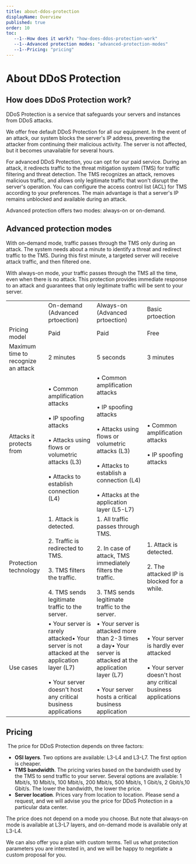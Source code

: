 ```yaml
---
title: about-ddos-protection
displayName: Overview
published: true
order: 10
toc:
   --1--How does it work?: "how-does-ddos-protection-work"
   --1--Advanced protection modes: "advanced-protection-modes"
   --1--Pricing: "pricing"
---
```

# About DDoS Protection

## How does DDoS Protection work?

DDoS Protection is a service that safeguards your servers and instances from DDoS attacks.

We offer free default DDoS Protection for all our equipment. In the event of an attack, our system blocks the server's IP address, preventing the attacker from continuing their malicious activity. The server is not affected, but it becomes unavailable for several hours.

For advanced DDoS Protection, you can opt for our paid service. During an attack, it redirects traffic to the threat mitigation system (TMS) for traffic filtering and threat detection. The TMS recognizes an attack, removes malicious traffic, and allows only legitimate traffic that won't disrupt the server's operation. You can configure the access control list (ACL) for TMS according to your preferences. The main advantage is that a server's IP remains unblocked and available during an attack.

Advanced protection offers two modes: always-on or on-demand.

## Advanced protection modes

With on-demand mode, traffic passes through the TMS only during an attack. The system needs about a minute to identify a threat and redirect traffic to the TMS. During this first minute, a targeted server will receive attack traffic, and then filtered one.

With always-on mode, your traffic passes through the TMS all the time, even when there is no attack. This protection provides immediate response to an attack and guarantees that only legitimate traffic will be sent to your server.

<table>
   <tr>
      <td> </td>
      <td>On-demand (Advanced prtoection)</td>
      <td>Always-on (Advanced prtoection)</td>
      <td>Basic prtoection</td>
   </tr>
   <tr>
      <td>Pricing model</td>
      <td>Paid</td>
      <td>Paid</td>
      <td>Free</td>
   </tr>
   <tr>
      <td>Maximum time to recognize an attack</td>
      <td>2 minutes</td>
      <td>5 seconds</td>
      <td>3 minutes</td>
   </tr>
   <tr>
      <td>Attacks it protects from</td>
      <td>• Common amplification attacks<br><br>• IP spoofing attacks<br><br>• Attacks using flows or volumetric attacks (L3)<br><br>• Attacks to establish connection (L4)</td>
      <td>• Common amplification attacks<br><br>• IP spoofing attacks<br><br>• Attacks using flows or volumetric attacks (L3)<br><br>• Attacks to establish a connection (L4)<br><br>• Attacks at the application layer (L5-L7)</td>
      <td>• Common amplification attacks<br><br>• IP spoofing attacks</td>
   </tr>
   <tr>
      <td>Protection technology</td>
      <td>1. Attack is detected.<br><br>2. Traffic is redirected to TMS.<br><br>3. TMS filters the traffic.<br><br>4. TMS sends legitimate traffic to the server.</td>
      <td>1. All traffic passes through TMS.<br><br>2. In case of attack, TMS immediately filters the traffic.<br><br>3. TMS sends legitimate traffic to the server.</td>
      <td>1. Attack is detected.<br><br>2. The attacked IP is blocked for a while.</td>
   </tr>
   <tr>
      <td>Use cases</td>
      <td>• Your server is rarely attacked• Your server is not attacked at the application layer (L7)<br><br>• Your server doesn't host any critical business applications</td>
      <td>• Your server is attacked more than 2-3 times a day• Your server is attacked at the application layer (L7)<br><br>• Your server hosts a critical business application</td>
      <td>• Your server is hardly ever attacked<br><br>• Your server doesn't host any critical business applications</td>
   </tr>
</table>

## Pricing

 The price for DDoS Protection depends on three factors:

- **OSI layers**. Two options are available: L3-L4 and L3-L7. The first option is cheaper.
- **TMS bandwidth**. The pricing varies based on the bandwidth used by the TMS to send traffic to your server. Several options are available: 1 Mbit/s, 10 Mbit/s, 100 Mbit/s, 200 Mbit/s, 500 Mbit/s, 1 Gbit/s, 2 Gbit/s,10 Gbit/s. The lower the bandwidth, the lower the price. 
- **Server location**. Prices vary from location to location. Please send a request, and we will advise you the price for DDoS Protection in a particular data center.

The price does not depend on a mode you choose. But note that always-on mode is available at L3-L7 layers, and on-demand mode is available only at L3-L4.

We can also offer you a plan with custom terms. Tell us what protection parameters you are interested in, and we will be happy to negotiate a custom proposal for you.

